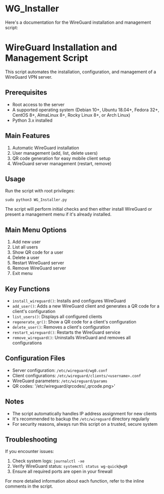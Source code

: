 # WG_Installer
Here's a documentation for the WireGuard installation and management script:

# WireGuard Installation and Management Script

This script automates the installation, configuration, and management of a WireGuard VPN server.

## Prerequisites

- Root access to the server
- A supported operating system (Debian 10+, Ubuntu 18.04+, Fedora 32+, CentOS 8+, AlmaLinux 8+, Rocky Linux 8+, or Arch Linux)
- Python 3.x installed

## Main Features

1. Automatic WireGuard installation
2. User management (add, list, delete users)
3. QR code generation for easy mobile client setup
4. WireGuard server management (restart, remove)

## Usage

Run the script with root privileges:

```
sudo python3 WG_Installer.py
```

The script will perform initial checks and then either install WireGuard or present a management menu if it's already installed.

## Main Menu Options

1. Add new user
2. List all users
3. Show QR code for a user
4. Delete a user
5. Restart WireGuard server
6. Remove WireGuard server
7. Exit menu

## Key Functions

- `install_wireguard()`: Installs and configures WireGuard
- `add_user()`: Adds a new WireGuard client and generates a QR code for a client's configuration
- `list_users()`: Displays all configured clients
- `regenerate_qr()`: Show a QR code for a client's configuration
- `delete_user()`: Removes a client's configuration
- `restart_wireguard()`: Restarts the WireGuard service
- `remove_wireguard()`: Uninstalls WireGuard and removes all configurations

## Configuration Files

- Server configuration: `/etc/wireguard/wg0.conf`
- Client configurations: `/etc/wireguard/clients/<username>.conf`
- WireGuard parameters: `/etc/wireguard/params`
- QR codes: '/etc/wireguard/qrcodes/<username>_qrcode.png>'

## Notes

- The script automatically handles IP address assignment for new clients
- It's recommended to backup the `/etc/wireguard` directory regularly
- For security reasons, always run this script on a trusted, secure system

## Troubleshooting

If you encounter issues:
1. Check system logs: `journalctl -xe`
2. Verify WireGuard status: `systemctl status wg-quick@wg0`
3. Ensure all required ports are open in your firewall

For more detailed information about each function, refer to the inline comments in the script.
